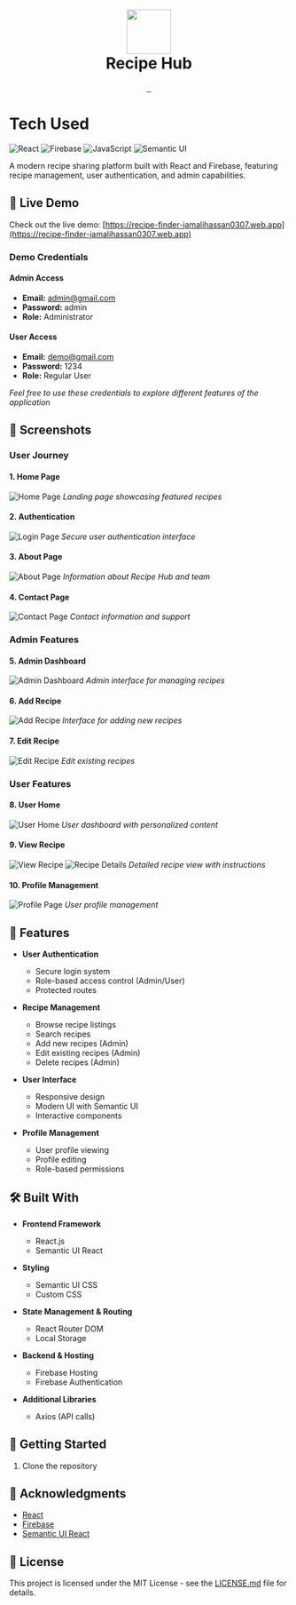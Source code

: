 <div align="center">
      <h1> <img src="https://i.imgur.com/5wEzL2p.png" width="80px"><br/>Recipe Hub</h1>
</div>

<p align="center">
    <a href="https://recipe-finder-jamalihassan0307.web.app" target="_blank">
        <img alt="" src="https://img.shields.io/badge/Website-EA4C89?style=normal&logo=dribbble&logoColor=white" style="vertical-align:center" />
    </a>
    <a href="https://web.facebook.com/profile.php?id=61558862693997" target="_blank">
        <img alt="" src="https://img.shields.io/badge/Facebook-1877F2?style=normal&logo=facebook&logoColor=white" style="vertical-align:center" />
    </a>
    <a href="https://www.linkedin.com/in/jamalihassan0307/" target="_blank">
        <img alt="" src="https://img.shields.io/badge/LinkedIn-0077B5?style=normal&logo=linkedin&logoColor=white" style="vertical-align:center" />
    </a>
</p>

# Tech Used

![React](https://img.shields.io/badge/react-%2320232a.svg?style=for-the-badge&logo=react&logoColor=%2361DAFB)
![Firebase](https://img.shields.io/badge/firebase-%23039BE5.svg?style=for-the-badge&logo=firebase)
![JavaScript](https://img.shields.io/badge/javascript-%23323330.svg?style=for-the-badge&logo=javascript&logoColor=%23F7DF1E)
![Semantic UI](https://img.shields.io/badge/Semantic%20UI-%234ABDB2.svg?style=for-the-badge&logo=SemanticUIReact&logoColor=white)

A modern recipe sharing platform built with React and Firebase, featuring recipe management, user authentication, and admin capabilities.

## 🔴 Live Demo

Check out the live demo: [https://recipe-finder-jamalihassan0307.web.app](https://recipe-finder-jamalihassan0307.web.app)

### Demo Credentials

#### Admin Access

- **Email:** admin@gmail.com
- **Password:** admin
- **Role:** Administrator

#### User Access

- **Email:** demo@gmail.com
- **Password:** 1234
- **Role:** Regular User

_Feel free to use these credentials to explore different features of the application_

## 📸 Screenshots

### User Journey

#### 1. Home Page

![Home Page](screenshots/home_without_logout.png)
_Landing page showcasing featured recipes_

#### 2. Authentication

![Login Page](screenshots/login.png)
_Secure user authentication interface_

#### 3. About Page

![About Page](screenshots/about.png)
_Information about Recipe Hub and team_

#### 4. Contact Page

![Contact Page](screenshots/contact.png)
_Contact information and support_

### Admin Features

#### 5. Admin Dashboard

![Admin Dashboard](screenshots/home_admin.png)
_Admin interface for managing recipes_

#### 6. Add Recipe

![Add Recipe](screenshots/add_recipe.png)
_Interface for adding new recipes_

#### 7. Edit Recipe

![Edit Recipe](screenshots/edit_recipe.png)
_Edit existing recipes_

### User Features

#### 8. User Home

![User Home](screenshots/home_user.png)
_User dashboard with personalized content_

#### 9. View Recipe

![View Recipe](screenshots/viewrecipe_without_logout.png)
![Recipe Details](screenshots/viewrecipe_without_logout1.png)
_Detailed recipe view with instructions_

#### 10. Profile Management

![Profile Page](screenshots/profile.png)
_User profile management_

## 🚀 Features

- **User Authentication**

  - Secure login system
  - Role-based access control (Admin/User)
  - Protected routes

- **Recipe Management**

  - Browse recipe listings
  - Search recipes
  - Add new recipes (Admin)
  - Edit existing recipes (Admin)
  - Delete recipes (Admin)

- **User Interface**

  - Responsive design
  - Modern UI with Semantic UI
  - Interactive components

- **Profile Management**
  - User profile viewing
  - Profile editing
  - Role-based permissions

## 🛠️ Built With

- **Frontend Framework**

  - React.js
  - Semantic UI React

- **Styling**

  - Semantic UI CSS
  - Custom CSS

- **State Management & Routing**

  - React Router DOM
  - Local Storage

- **Backend & Hosting**

  - Firebase Hosting
  - Firebase Authentication

- **Additional Libraries**
  - Axios (API calls)

## 🚀 Getting Started

1. Clone the repository

## 🙏 Acknowledgments

- [React](https://reactjs.org/)
- [Firebase](https://firebase.google.com/)
- [Semantic UI React](https://react.semantic-ui.com/)

## 📝 License

This project is licensed under the MIT License - see the [LICENSE.md](LICENSE.md) file for details.
